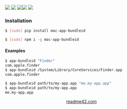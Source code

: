 <!--
https://readme42.com
-->



[![](https://img.shields.io/badge/OS-Unix-blue.svg?longCache=True)]()
[![](https://img.shields.io/pypi/v/mac-app-bundleid.svg?maxAge=3600)](https://pypi.org/project/mac-app-bundleid/)
[![](https://img.shields.io/npm/v/mac-app-bundleid.svg?maxAge=3600)](https://www.npmjs.com/package/mac-app-bundleid)[![](https://img.shields.io/badge/License-Unlicense-blue.svg?longCache=True)](https://unlicense.org/)
[![](https://github.com/andrewp-as-is/mac-app-bundleid/workflows/tests42/badge.svg)](https://github.com/andrewp-as-is/mac-app-bundleid/actions)

### Installation
```bash
$ [sudo] pip install mac-app-bundleid
```

```bash
$ [sudo] npm i -g mac-app-bundleid
```

#### Examples
```bash
$ app-bundleid "Finder"
com.apple.finder
$ app-bundleid /System/Library/CoreServices/Finder.app
com.apple.finder
```

```bash
$ app-bundleid path/to/my-app.app "me.my-app.app"
$ app-bundleid path/to/my-app.app
me.my-app.app
```

<p align="center">
    <a href="https://readme42.com/">readme42.com</a>
</p>